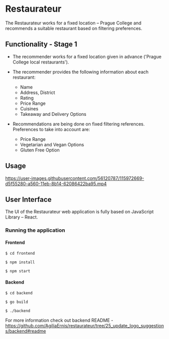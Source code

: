 # Restaurateur
The Restaurateur works for a fixed location – Prague College
and recommends a suitable restaurant based on filtering preferences.

## Functionality - Stage 1

* The recommender works for a fixed location
given in advance ('Prague College local restaurants').

* The recommender provides the following
information about each restaurant:
    * Name
    * Address, District
    * Rating
    * Price Range
    * Cuisines
    * Takeaway and Delivery Options

* Recommendations are being done on fixed filtering references.
Preferences to take into account are:
    * Price Range
    * Vegetarian and Vegan Options
    * Gluten Free Option

## Usage

https://user-images.githubusercontent.com/56120787/115972669-d5f55280-a560-11eb-8b14-62086422ba95.mp4


## User Interface

The UI of the Restaurateur web application is fully
based on JavaScript Library – React.

### Running the application

#### Frontend

`$ cd frontend `

`$ npm install `

`$ npm start `

#### Backend

`$ cd backend `

`$ go build `

`$ ./backend `

For more information check out backend README - https://github.com/AgiliaErnis/restaurateur/tree/25_update_logo_suggestions/backend#readme
